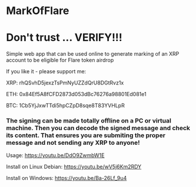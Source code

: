 # MarkOfFlare
# Don't trust ... VERIFY!!!

Simple web app that can be used online to generate marking of an XRP account to be eligible for Flare token airdrop

If you like it - please support me:

XRP: rhQSvhD5jexzTsPmNyUZZdQrU8DGtRvz1x

ETH: 0x84Ef5A8fCFD2873d053dBc76276a98801Ed081e1

BTC: 1Cb5YjJxwTTdi5hpCZpD8sqe8T83YVHLpR

### The signing can be made totally offline on a PC or virtual machine. Then you can decode the signed message and check its content. That ensures you are submiting the proper message and not sending any XRP to anyone!

Usage: 
https://youtu.be/DdO9ZwmbW1E

Install on Linux Debian:
https://youtu.be/wV5j6Km2RDY

Install on Windows:
https://youtu.be/Ba-26Lf_9u4
